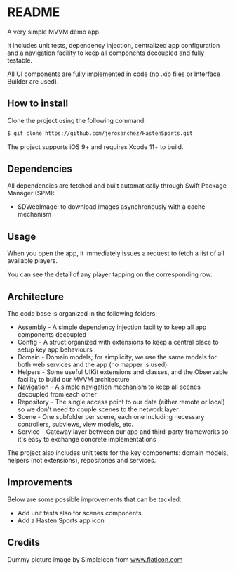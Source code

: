 #  README

A very simple MVVM demo app.

It includes unit tests, dependency injection, centralized app configuration and a navigation facility to keep all components decoupled and fully testable.

All UI components are fully implemented in code (no .xib files or Interface Builder are used).

## How to install

Clone the project using the following command:

```bash
$ git clone https://github.com/jerosanchez/HastenSports.git
```

The project supports iOS 9+ and requires Xcode 11+ to build.

## Dependencies

All dependencies are fetched and built automatically through Swift Package Manager (SPM):

- SDWebImage: to download images asynchronously with a cache mechanism

## Usage

When you open the app, it immediately issues a request to fetch a list of all available players.

You can see the detail of any player tapping on the corresponding row.

## Architecture

The code base is organized in the following folders:

- Assembly - A simple dependency injection facility to keep all app components decoupled
- Config - A struct organized with extensions to keep a central place to setup key app behaviours 
- Domain - Domain models; for simplicity, we use the same models for both web services and the app (no mapper is used)
- Helpers - Some useful UIKit extensions and classes, and the Observable facility to build our MVVM architecture
- Navigation - A simple navigation mechanism to keep all scenes decoupled from each other
- Repository - The single access point to our data (either remote or local) so we don't need to couple scenes to the network layer 
- Scene - One subfolder per scene, each one including necessary controllers, subviews, view models, etc.
- Service - Gateway layer between our app and third-party frameworks so it's easy to exchange concrete implementations

The project also includes unit tests for the key components: domain models, helpers (not extensions), repositories and services.

## Improvements

Below are some possible improvements that can be tackled:

- Add unit tests also for scenes components
- Add a Hasten Sports app icon

## Credits

Dummy picture image by SimpleIcon from www.flaticon.com
